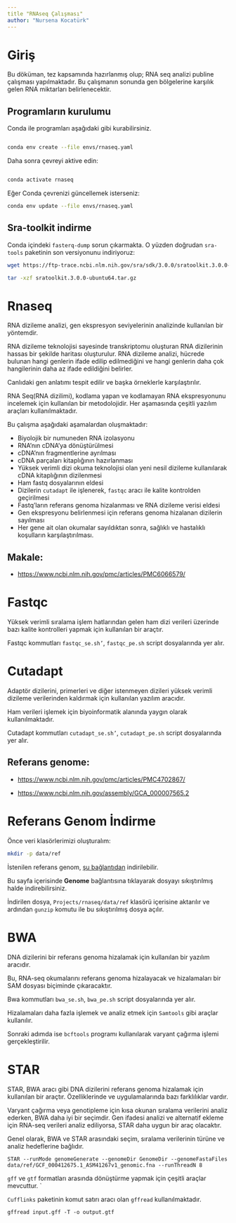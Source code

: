 ```yaml
---
title "RNAseq Çalışması"
author: "Nursena Kocatürk"
---
```


# Giriş

Bu döküman, tez kapsamında hazırlanmış olup; RNA seq analizi publine çalışması yapılmaktadır. Bu çalışmanın sonunda gen bölgelerine karşılık gelen RNA miktarları belirlenecektir. 

## Programların kurulumu

Conda ile programları aşağıdaki gibi kurabilirsiniz.

```bash

conda env create --file envs/rnaseq.yaml

```

Daha sonra çevreyi aktive edin:

```bash

conda activate rnaseq
```

Eğer Conda çevrenizi güncellemek isterseniz:


```bash
conda env update --file envs/rnaseq.yaml

```


## Sra-toolkit indirme

Conda içindeki `fasterq-dump` sorun çıkarmakta. O yüzden doğrudan `sra-tools` paketinin son versiyonunu indiriyoruz:

```bash
wget https://ftp-trace.ncbi.nlm.nih.gov/sra/sdk/3.0.0/sratoolkit.3.0.0-ubuntu64.tar.gz

tar -xzf sratoolkit.3.0.0-ubuntu64.tar.gz
```
# Rnaseq

RNA dizileme analizi, gen ekspresyon seviyelerinin analizinde kullanılan bir yöntemdir. 

RNA dizileme teknolojisi sayesinde transkriptomu oluşturan RNA dizilerinin hassas bir şekilde haritası oluşturulur. RNA dizileme analizi, hücrede bulunan hangi genlerin ifade edilip edilmediğini ve hangi genlerin daha çok hangilerinin daha az ifade edildiğini belirler.

Canlıdaki gen anlatımı tespit edilir ve başka örneklerle karşılaştırılır. 

RNA Seq(RNA dizilimi), kodlama yapan ve kodlamayan RNA ekspresyonunu incelemek için kullanılan bir metodolojidir. Her aşamasında çeşitli yazılım araçları kullanılmaktadır. 

Bu çalışma aşağıdaki aşamalardan oluşmaktadır:

+ Biyolojik bir numuneden RNA izolasyonu
+ RNA’nın cDNA’ya dönüştürülmesi
+ cDNA’nın fragmentlerine ayrılması
+ cDNA parçaları kitaplığının hazırlanması
+ Yüksek verimli dizi okuma teknolojisi olan yeni nesil dizileme kullanılarak cDNA kitaplığının dizilenmesi
+ Ham fastq dosyalarının eldesi
+ Dizilerin `cutadapt` ile işlenerek, `fastqc` aracı ile kalite kontrolden geçirilmesi
+ Fastq’ların referans genoma hizalanması ve RNA dizileme verisi eldesi 
+ Gen ekspresyonu belirlenmesi için referans genoma hizalanan dizilerin sayılması
+ Her gene ait olan okumalar sayıldıktan sonra, sağlıklı ve hastalıklı koşulların karşılaştırılması.

## Makale:

+ https://www.ncbi.nlm.nih.gov/pmc/articles/PMC6066579/

# Fastqc 

Yüksek verimli sıralama işlem hatlarından gelen ham dizi verileri üzerinde bazı kalite kontrolleri yapmak için kullanılan bir araçtır.

Fastqc kommutları `fastqc_se.sh’`, `fastqc_pe.sh` script dosyalarında yer alır.

# Cutadapt

Adaptör dizilerini, primerleri ve diğer istenmeyen dizileri yüksek verimli dizileme verilerinden kaldırmak için kullanılan yazılım aracıdır. 

Ham verileri işlemek için biyoinformatik alanında yaygın olarak kullanılmaktadır.

Cutadapt kommutları `cutadapt_se.sh’`, `cutadapt_pe.sh` script dosyalarında yer alır.

## Referans genome:

+ https://www.ncbi.nlm.nih.gov/pmc/articles/PMC4702867/

+ https://www.ncbi.nlm.nih.gov/assembly/GCA_000007565.2

# Referans Genom İndirme

Önce veri klasörlerimizi oluşturalım:

```bash
mkdir -p data/ref
```

İstenilen referans genom, [şu bağlantıdan](https://www.ncbi.nlm.nih.gov/genome/?term=txid303[orgn]) indirilebilir.

Bu sayfa içerisinde **Genome** bağlantısına tıklayarak dosyayı sıkıştırılmış halde indirebilirsiniz.

İndirilen dosya, `Projects/rnaseq/data/ref` klasörü içerisine aktarılır ve ardından `gunzip` komutu ile bu sıkıştırılmış dosya açılır.  

# BWA

DNA dizilerini bir referans genoma hizalamak için kullanılan bir yazılım aracıdır. 

Bu, RNA-seq okumalarını referans genoma hizalayacak ve hizalamaları bir SAM dosyası biçiminde çıkaracaktır. 

Bwa kommutları `bwa_se.sh`, `bwa_pe.sh` script dosyalarında yer alır.

Hizalamaları daha fazla işlemek ve analiz etmek için `Samtools` gibi araçlar kullanılır.

Sonraki adımda ise `bcftools` programı kullanılarak varyant çağırma işlemi gerçekleştirilir.

# STAR

STAR, BWA aracı gibi DNA dizilerini referans genoma hizalamak için kullanılan bir araçtır. Özelliklerinde ve uygulamalarında bazı farklılıklar vardır.

Varyant çağırma veya genotipleme için kısa okunan sıralama verilerini analiz ederken, BWA daha iyi bir seçimdir. Gen ifadesi analizi ve alternatif ekleme için RNA-seq verileri analiz ediliyorsa, STAR daha uygun bir araç olacaktır.

Genel olarak, BWA ve STAR arasındaki seçim, sıralama verilerinin türüne ve analiz hedeflerine bağlıdır. 

```
STAR --runMode genomeGenerate --genomeDir GenomeDir --genomeFastaFiles data/ref/GCF_000412675.1_ASM41267v1_genomic.fna --runThreadN 8
```

`gff` ve `gtf` formatları arasında dönüştürme yapmak için çeşitli araçlar mevcuttur. `

`Cufflinks` paketinin komut satırı aracı olan `gffread` kullanılmaktadır.

```
gffread input.gff -T -o output.gtf
```
